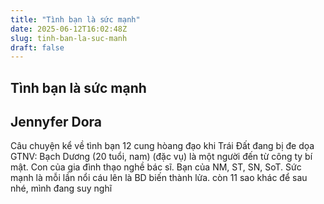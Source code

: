 ```yaml
---
title: "Tình bạn là sức mạnh"
date: 2025-06-12T16:02:48Z
slug: tinh-ban-la-suc-manh
draft: false
---
```


## Tình bạn là sức mạnh

## Jennyfer Dora

Câu chuyện kể về tình bạn 12 cung hòang đạo khi Trái Đất đang bị đe dọa
GTNV:
Bạch Dương (20 tuổi, nam) (đặc vụ)
là một người đến từ công ty bí mật. Con của gia đình thạo nghề bác sĩ. Bạn của NM, ST, SN, SoT. Sức mạnh là mỗi lần nổi cáu lên là BD biến thành lửa.
còn 11 sao khác để sau nhé, mình đang suy nghĩ